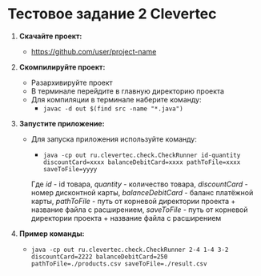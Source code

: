 # Тестовое задание 2 Clevertec 


1. **Скачайте проект:**

    - https://github.com/user/project-name

2. **Скомпилируйте проект:**

    - Разархивируйте проект
    - В терминале перейдите в главную директорию проекта
    - Для компиляции в терминале наберите команду:
      * `javac -d out $(find src -name "*.java")`

3. **Запустите приложение:**

    - Для запуска приложения используйте команду:
      * `java -cp out ru.clevertec.check.CheckRunner id-quantity discountCard=xxxx balanceDebitCard=xxxx pathToFile=xxxx saveToFile=yyyy`

      Где *id* - id товара, *quantity* - количество товара, *discountCard* - номер дисконтной карты, 
   *balanceDebitCard* - баланс платёжной карты, *pathToFile* - путь от корневой директории проекта + название файла
   с расширением, *saveToFile* - путь от корневой директории проекта + название файла с расширением
    
4. **Пример команды:**

    - `java -cp out ru.clevertec.check.CheckRunner 2-4 1-4 3-2 discountCard=2222 balanceDebitCard=250
   pathToFile=./products.csv saveToFile=./result.csv`
